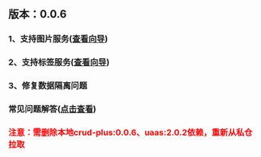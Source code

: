 ## 版本：0.0.6
### 1、支持图片服务([查看向导](https://github.com/zelejs/saas-test-cases/blob/master/crud-plus/guide/%E5%9B%BE%E7%89%87%E6%9C%8D%E5%8A%A1%E5%90%91%E5%AF%BC.md))
### 2、支持标签服务([查看向导](https://github.com/zelejs/saas-test-cases/blob/master/crud-plus/guide/%E6%A0%87%E7%AD%BE%E6%9C%8D%E5%8A%A1%E5%90%91%E5%AF%BC.md))
### 3、修复数据隔离问题
### 常见问题解答([点击查看](https://github.com/zelejs/saas-test-cases/blob/master/crud-plus/problem/%E5%B8%B8%E8%A7%81%E9%97%AE%E9%A2%98%E8%A7%A3%E7%AD%94.md))
### <font color=#FF0000>注意：需删除本地crud-plus:0.0.6、uaas:2.0.2依赖，重新从私仓拉取</font>
